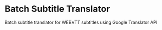 # Batch Subtitle Translator
 Batch subtitle translator for WEBVTT subtitles using Google Translator API
